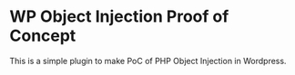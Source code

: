 # WP Object Injection Proof of Concept
This is a simple plugin to make PoC of PHP Object Injection in Wordpress.
